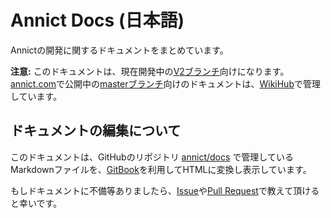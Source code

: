 # Annict Docs (日本語)

Annictの開発に関するドキュメントをまとめています。

**注意:** このドキュメントは、現在開発中の[V2ブランチ](https://github.com/annict/annict/tree/v2)向けになります。
[annict.com](https://annict.com)で公開中の[masterブランチ](https://github.com/annict/annict/tree/master)向けのドキュメントは、[WikiHub](https://annict.wikihub.io/)で管理しています。

## ドキュメントの編集について

このドキュメントは、GitHubのリポジトリ [annict/docs](https://github.com/annict/docs) で管理しているMarkdownファイルを、[GitBook](https://www.gitbook.com)を利用してHTMLに変換し表示しています。

もしドキュメントに不備等ありましたら、[Issue](https://github.com/annict/docs/issues)や[Pull Request](https://github.com/annict/docs/pulls)で教えて頂けると幸いです。
